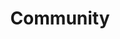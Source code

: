 ---
title: "Community" # Title of the events page
publishDate: "" # Date that the event should be published on the site (Any builds that you run after this date will display the site). Useful if you want to time this with some kind of social media push/press release.
menu:
  main:
    weight: 5
  footer: 
    weight: 5
---